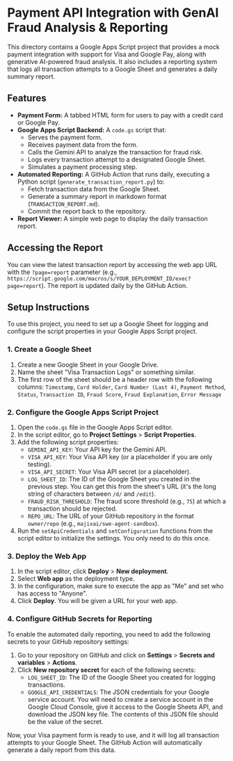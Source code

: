 # Payment API Integration with GenAI Fraud Analysis & Reporting

This directory contains a Google Apps Script project that provides a mock payment integration with support for Visa and Google Pay, along with generative AI-powered fraud analysis. It also includes a reporting system that logs all transaction attempts to a Google Sheet and generates a daily summary report.

## Features

-   **Payment Form:** A tabbed HTML form for users to pay with a credit card or Google Pay.
-   **Google Apps Script Backend:** A `code.gs` script that:
    -   Serves the payment form.
    -   Receives payment data from the form.
    -   Calls the Gemini API to analyze the transaction for fraud risk.
    -   Logs every transaction attempt to a designated Google Sheet.
    -   Simulates a payment processing step.
-   **Automated Reporting:** A GitHub Action that runs daily, executing a Python script (`generate_transaction_report.py`) to:
    -   Fetch transaction data from the Google Sheet.
    -   Generate a summary report in markdown format (`TRANSACTION_REPORT.md`).
    -   Commit the report back to the repository.
-   **Report Viewer:** A simple web page to display the daily transaction report.

## Accessing the Report

You can view the latest transaction report by accessing the web app URL with the `?page=report` parameter (e.g., `https://script.google.com/macros/s/YOUR_DEPLOYMENT_ID/exec?page=report`). The report is updated daily by the GitHub Action.

## Setup Instructions

To use this project, you need to set up a Google Sheet for logging and configure the script properties in your Google Apps Script project.

### 1. Create a Google Sheet

1.  Create a new Google Sheet in your Google Drive.
2.  Name the sheet "Visa Transaction Logs" or something similar.
3.  The first row of the sheet should be a header row with the following columns:
    `Timestamp`, `Card Holder`, `Card Number (Last 4)`, `Payment Method`, `Status`, `Transaction ID`, `Fraud Score`, `Fraud Explanation`, `Error Message`

### 2. Configure the Google Apps Script Project

1.  Open the `code.gs` file in the Google Apps Script editor.
2.  In the script editor, go to **Project Settings** > **Script Properties**.
3.  Add the following script properties:
    -   `GEMINI_API_KEY`: Your API key for the Gemini API.
    -   `VISA_API_KEY`: Your Visa API key (or a placeholder if you are only testing).
    -   `VISA_API_SECRET`: Your Visa API secret (or a placeholder).
    -   `LOG_SHEET_ID`: The ID of the Google Sheet you created in the previous step. You can get this from the sheet's URL (it's the long string of characters between `/d/` and `/edit`).
    -   `FRAUD_RISK_THRESHOLD`: The fraud score threshold (e.g., `75`) at which a transaction should be rejected.
    -   `REPO_URL`: The URL of your GitHub repository in the format `owner/repo` (e.g., `majixai/swe-agent-sandbox`).
4.  Run the `setApiCredentials` and `setConfiguration` functions from the script editor to initialize the settings. You only need to do this once.

### 3. Deploy the Web App

1.  In the script editor, click **Deploy** > **New deployment**.
2.  Select **Web app** as the deployment type.
3.  In the configuration, make sure to execute the app as "Me" and set who has access to "Anyone".
4.  Click **Deploy**. You will be given a URL for your web app.

### 4. Configure GitHub Secrets for Reporting

To enable the automated daily reporting, you need to add the following secrets to your GitHub repository settings:

1.  Go to your repository on GitHub and click on **Settings** > **Secrets and variables** > **Actions**.
2.  Click **New repository secret** for each of the following secrets:
    -   `LOG_SHEET_ID`: The ID of the Google Sheet you created for logging transactions.
    -   `GOOGLE_API_CREDENTIALS`: The JSON credentials for your Google service account. You will need to create a service account in the Google Cloud Console, give it access to the Google Sheets API, and download the JSON key file. The contents of this JSON file should be the value of the secret.

Now, your Visa payment form is ready to use, and it will log all transaction attempts to your Google Sheet. The GitHub Action will automatically generate a daily report from this data.